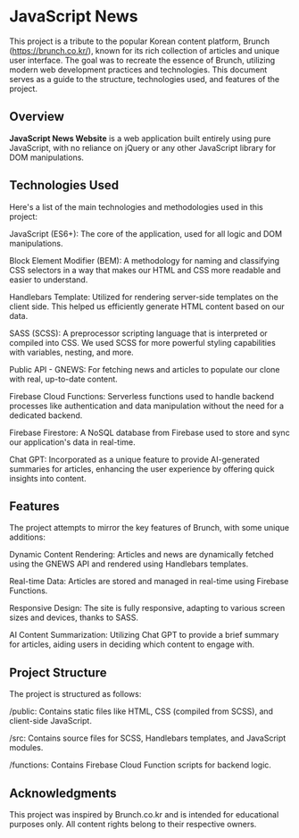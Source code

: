 # JavaScript News
This project is a tribute to the popular Korean content platform, Brunch (https://brunch.co.kr/), known for its rich collection of articles and unique user interface. The goal was to recreate the essence of Brunch, utilizing modern web development practices and technologies. This document serves as a guide to the structure, technologies used, and features of the project.

## Overview
**JavaScript News Website** is a web application built entirely using pure JavaScript, with no reliance on jQuery or any other JavaScript library for DOM manipulations.

## Technologies Used
Here's a list of the main technologies and methodologies used in this project:

JavaScript (ES6+): The core of the application, used for all logic and DOM manipulations.

Block Element Modifier (BEM): A methodology for naming and classifying CSS selectors in a way that makes our HTML and CSS more readable and easier to understand.

Handlebars Template: Utilized for rendering server-side templates on the client side. This helped us efficiently generate HTML content based on our data.

SASS (SCSS): A preprocessor scripting language that is interpreted or compiled into CSS. We used SCSS for more powerful styling capabilities with variables, nesting, and more.

Public API - GNEWS: For fetching news and articles to populate our clone with real, up-to-date content.

Firebase Cloud Functions: Serverless functions used to handle backend processes like authentication and data manipulation without the need for a dedicated backend.

Firebase Firestore: A NoSQL database from Firebase used to store and sync our application's data in real-time.

Chat GPT: Incorporated as a unique feature to provide AI-generated summaries for articles, enhancing the user experience by offering quick insights into content.

## Features
The project attempts to mirror the key features of Brunch, with some unique additions:

Dynamic Content Rendering: Articles and news are dynamically fetched using the GNEWS API and rendered using Handlebars templates.

Real-time Data: Articles are stored and managed in real-time using Firebase Functions.

Responsive Design: The site is fully responsive, adapting to various screen sizes and devices, thanks to SASS.

AI Content Summarization: Utilizing Chat GPT to provide a brief summary for articles, aiding users in deciding which content to engage with.

## Project Structure
The project is structured as follows:

/public: Contains static files like HTML, CSS (compiled from SCSS), and client-side JavaScript.

/src: Contains source files for SCSS, Handlebars templates, and JavaScript modules.

/functions: Contains Firebase Cloud Function scripts for backend logic.

## Acknowledgments
This project was inspired by Brunch.co.kr and is intended for educational purposes only. All content rights belong to their respective owners.
